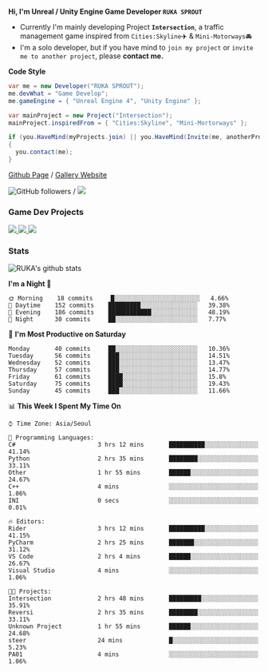 **Hi, I'm Unreal / Unity Engine Game Developer `RUKA SPROUT`**

- Currently I'm mainly developing Project **`Intersection`**, a traffic management game inspired from `Cities:Skyline`✈️ & `Mini-Motorways`🚘
- I'm a solo developer, but if you have mind to `join my project` or `invite me to another project`, please **contact me.**

**Code Style**

```csharp
var me = new Developer("RUKA SPROUT");
me.devWhat = "Game Develop";
me.gameEngine = { "Unreal Engine 4", "Unity Engine" };
```

```csharp
var mainProject = new Project("Intersection");
mainProject.inspiredFrom = { "Cities:Skyline", "Mini-Mortorways" };

if (you.HaveMind(myProjects.join) || you.HaveMind(Invite(me, anotherProject)))
{
  you.contact(me);
}
```

[Github Page](https://lutca1320.github.io/) / [Gallery Website](https://rukasp.xyz/)

![GitHub followers](https://img.shields.io/github/followers/lutca1320?label=Follow&style=social) / [![](https://img.shields.io/badge/Gmail-lutca1320%40gmail.com-blue)](mailto:lutca1320@gmail.com)

### Game Dev Projects

<a href="https://github.com/lutca1320/Intersection">
  <img src="https://github-readme-stats.vercel.app/api/pin/?username=lutca1320&repo=Intersection" />
</a>
<a href="https://github.com/lutca1320/Reversi">
  <img src="https://github-readme-stats.vercel.app/api/pin/?username=lutca1320&repo=Reversi" />
</a>
<a href="https://github.com/lutca1320/Together">
  <img src="https://github-readme-stats.vercel.app/api/pin/?username=lutca1320&repo=Together" />
</a>


### Stats

![RUKA's github stats](https://github-readme-stats.vercel.app/api?username=lutca1320&show_icons=true&include_all_commits=true&count_private=true&hide=contribs,prs)

<!--START_SECTION:waka-->
**I'm a Night 🦉** 

```text
🌞 Morning    18 commits     █░░░░░░░░░░░░░░░░░░░░░░░░   4.66% 
🌆 Daytime    152 commits    █████████░░░░░░░░░░░░░░░░   39.38% 
🌃 Evening    186 commits    ████████████░░░░░░░░░░░░░   48.19% 
🌙 Night      30 commits     ██░░░░░░░░░░░░░░░░░░░░░░░   7.77%

```
📅 **I'm Most Productive on Saturday** 

```text
Monday       40 commits     ██░░░░░░░░░░░░░░░░░░░░░░░   10.36% 
Tuesday      56 commits     ███░░░░░░░░░░░░░░░░░░░░░░   14.51% 
Wednesday    52 commits     ███░░░░░░░░░░░░░░░░░░░░░░   13.47% 
Thursday     57 commits     ███░░░░░░░░░░░░░░░░░░░░░░   14.77% 
Friday       61 commits     ████░░░░░░░░░░░░░░░░░░░░░   15.8% 
Saturday     75 commits     ████░░░░░░░░░░░░░░░░░░░░░   19.43% 
Sunday       45 commits     ███░░░░░░░░░░░░░░░░░░░░░░   11.66%

```


📊 **This Week I Spent My Time On** 

```text
⌚︎ Time Zone: Asia/Seoul

💬 Programming Languages: 
C#                       3 hrs 12 mins       ██████████░░░░░░░░░░░░░░░   41.14% 
Python                   2 hrs 35 mins       ████████░░░░░░░░░░░░░░░░░   33.11% 
Other                    1 hr 55 mins        ██████░░░░░░░░░░░░░░░░░░░   24.67% 
C++                      4 mins              ░░░░░░░░░░░░░░░░░░░░░░░░░   1.06% 
INI                      0 secs              ░░░░░░░░░░░░░░░░░░░░░░░░░   0.01%

🔥 Editors: 
Rider                    3 hrs 12 mins       ██████████░░░░░░░░░░░░░░░   41.15% 
PyCharm                  2 hrs 25 mins       ███████░░░░░░░░░░░░░░░░░░   31.12% 
VS Code                  2 hrs 4 mins        ██████░░░░░░░░░░░░░░░░░░░   26.67% 
Visual Studio            4 mins              ░░░░░░░░░░░░░░░░░░░░░░░░░   1.06%

🐱‍💻 Projects: 
Intersection             2 hrs 48 mins       █████████░░░░░░░░░░░░░░░░   35.91% 
Reversi                  2 hrs 35 mins       ████████░░░░░░░░░░░░░░░░░   33.11% 
Unknown Project          1 hr 55 mins        ██████░░░░░░░░░░░░░░░░░░░   24.68% 
steer                    24 mins             █░░░░░░░░░░░░░░░░░░░░░░░░   5.23% 
PA01                     4 mins              ░░░░░░░░░░░░░░░░░░░░░░░░░   1.06%

```


<!--END_SECTION:waka-->
